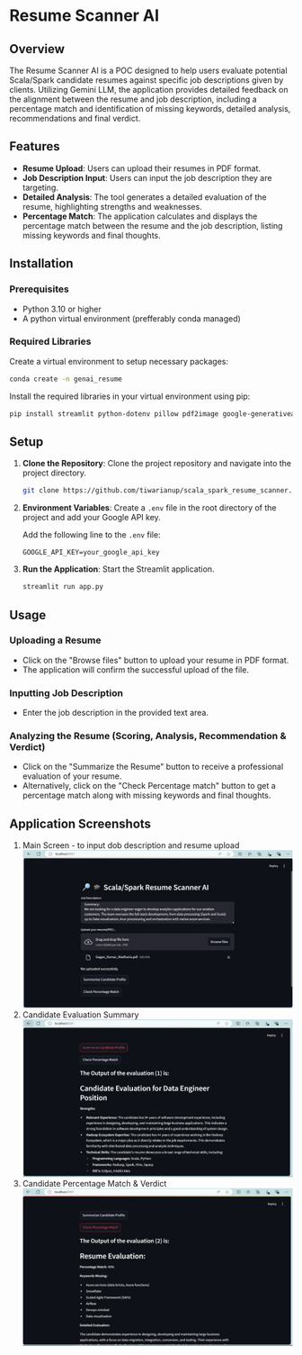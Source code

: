 # Resume Scanner AI

## Overview

The Resume Scanner AI is a POC designed to help users evaluate potential Scala/Spark candidate resumes against specific job descriptions given by clients. Utilizing Gemini LLM, the application provides detailed feedback on the alignment between the resume and job description, including a percentage match and identification of missing keywords, detailed analysis, recommendations and final verdict.

## Features

- **Resume Upload**: Users can upload their resumes in PDF format.
- **Job Description Input**: Users can input the job description they are targeting.
- **Detailed Analysis**: The tool generates a detailed evaluation of the resume, highlighting strengths and weaknesses.
- **Percentage Match**: The application calculates and displays the percentage match between the resume and the job description, listing missing keywords and final thoughts.

## Installation

### Prerequisites

- Python 3.10 or higher
- A python virtual environment (prefferably conda managed)

### Required Libraries

Create a virtual environment to setup necessary packages:

```bash
conda create -n genai_resume
```

Install the required libraries in your virtual environment using pip:

```bash
pip install streamlit python-dotenv pillow pdf2image google-generativeai
```

## Setup

1. **Clone the Repository**: Clone the project repository and navigate into the project directory.

   ```bash
   git clone https://github.com/tiwarianup/scala_spark_resume_scanner.git
   ```

2. **Environment Variables**: Create a `.env` file in the root directory of the project and add your Google API key.

   Add the following line to the `.env` file:

   ```
   GOOGLE_API_KEY=your_google_api_key
   ```

3. **Run the Application**: Start the Streamlit application.

   ```bash
   streamlit run app.py
   ```

## Usage

### Uploading a Resume

- Click on the "Browse files" button to upload your resume in PDF format.
- The application will confirm the successful upload of the file.

### Inputting Job Description

- Enter the job description in the provided text area.

### Analyzing the Resume (Scoring, Analysis, Recommendation & Verdict)

- Click on the "Summarize the Resume" button to receive a professional evaluation of your resume.
- Alternatively, click on the "Check Percentage match" button to get a percentage match along with missing keywords and final thoughts.

## Application Screenshots

1. Main Screen - to input dob description and resume upload
  ![Main Screen - to input dob description and resume upload](https://github.com/tiwarianup/scala_spark_resume_scanner/blob/main/images/Main_screen.PNG)
2. Candidate Evaluation Summary
   ![Candidate Evaluation Summary](https://github.com/tiwarianup/scala_spark_resume_scanner/blob/main/images/Candidate_profile_summary.PNG)
3. Candidate Percentage Match & Verdict
   ![Candidate Percentage Match & Verdict](https://github.com/tiwarianup/scala_spark_resume_scanner/blob/main/images/Percentage_match.PNG)
